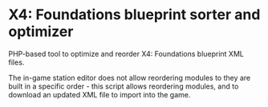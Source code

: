 # X4: Foundations blueprint sorter and optimizer

PHP-based tool to optimize and reorder X4: Foundations blueprint XML files.

The in-game station editor does not allow reordering modules to they are
built in a specific order - this script allows reordering modules, and to
download an updated XML file to import into the game.
